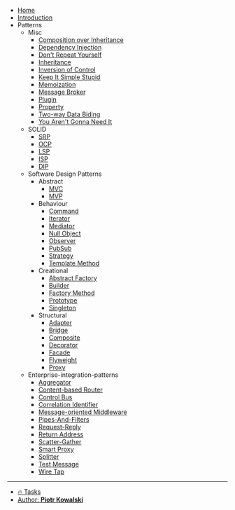 <!-- markdownlint-disable MD041 -->

* [Home](README.md)
* [Introduction](chapters/@home.md)
* Patterns
    + Misc
        - [Composition over Inheritance](chapters/patterns/misc/composition-over-inheritance.md)
        - [Dependency Injection](chapters/patterns/misc/dependency-injection.md)
        - [Don't Repeat Yourself](chapters/patterns/misc/dont-repeat-yourself.md)
        - [Inheritance](chapters/patterns/misc/inheritance.md)
        - [Inversion of Control](chapters/patterns/misc/inversion-of-control.md)
        - [Keep It Simple Stupid](chapters/patterns/misc/keep-it-simple-stupid.md)
        - [Memoization](chapters/patterns/misc/memoization.md)
        - [Message Broker](chapters/patterns/misc/message-broker.md)
        - [Plugin](chapters/patterns/misc/plugin.md)
        - [Property](chapters/patterns/misc/property.md)
        - [Two-way Data Biding](chapters/patterns/misc/two-way-data-binding.md)
        - [You Aren't Gonna Need It](chapters/patterns/misc/you-arent-gonna-need-it.md)
    + SOLID
        - [SRP](chapters/patterns/solid/single-responsibility-principle.md)
        - [OCP](chapters/patterns/solid/open–closed-principle.md)
        - [LSP](chapters/patterns/solid/liskov-substitution-principle.md)
        - [ISP](chapters/patterns/solid/interface-segregation-principle.md)
        - [DIP](chapters/patterns/solid/dependency-inversion-principle.md)
    + Software Design Patterns
        - Abstract
            * [MVC](chapters/patterns/sdp/sdpa/mvc.md)
            * [MVP](chapters/patterns/sdp/sdpa/mvp.md)
        - Behaviour
            * [Command](chapters/patterns/sdp/sdpb/command.md)
            * [Iterator](chapters/patterns/sdp/sdpb/iterator.md)
            * [Mediator](chapters/patterns/sdp/sdpb/mediator.md)
            * [Null Object](chapters/patterns/sdp/sdpb/null-object.md)
            * [Observer](chapters/patterns/sdp/sdpb/observer.md)
            * [PubSub](chapters/patterns/sdp/sdpb/pubsub.md)
            * [Strategy](chapters/patterns/sdp/sdpb/strategy.md)
            * [Template Method](chapters/patterns/sdp/sdpb/template-method.md)
        - Creational
            * [Abstract Factory](chapters/patterns/sdp/sdpc/abstract-factory.md)
            * [Builder](chapters/patterns/sdp/sdpc/builder.md)
            * [Factory Method](chapters/patterns/sdp/sdpc/factory-method.md)
            * [Prototype](chapters/patterns/sdp/sdpc/prototype.md)
            * [Singleton](chapters/patterns/sdp/sdpc/singleton.md)
        - Structural
            * [Adapter](chapters/patterns/sdp/sdps/adapter.md)
            * [Bridge](chapters/patterns/sdp/sdps/bridge.md)
            * [Composite](chapters/patterns/sdp/sdps/composite.md)
            * [Decorator](chapters/patterns/sdp/sdps/decorator.md)
            * [Facade](chapters/patterns/sdp/sdps/facade.md)
            * [Flyweight](chapters/patterns/sdp/sdps/flyweight.md)
            * [Proxy](chapters/patterns/sdp/sdps/proxy.md)
    + Enterprise-integration-patterns
        - [Aggregator](chapters/patterns/eip/aggregator.md)
        - [Content-based Router](chapters/patterns/eip/content-based-router.md)
        - [Control Bus](chapters/patterns/eip/control-bus.md)
        - [Correlation Identifier](chapters/patterns/eip/correlation-identifier.md)
        - [Message-oriented Middleware](chapters/patterns/eip/message-oriented-middleware.md)
        - [Pipes-And-Filters](chapters/patterns/eip/pipes-and-filters.md)
        - [Request-Reply](chapters/patterns/eip/request-reply.md)
        - [Return Address](chapters/patterns/eip/return-address.md)
        - [Scatter-Gather](chapters/patterns/eip/scatter-gather.md)
        - [Smart Proxy](chapters/patterns/eip/smart-proxy.md)
        - [Splitter](chapters/patterns/eip/splitter.md)
        - [Test Message](chapters/patterns/eip/test-message.md)
        - [Wire Tap](chapters/patterns/eip/wire-tap.md)

---

* [🔥 Tasks](chapters/@tasks.md)
* [Author: **Piotr Kowalski**](AUTHOR.md)
